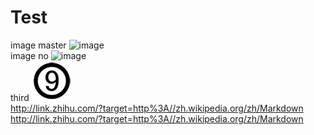 # Test
image master
![image](https://github.com/Jimmy-Dai/Test/master/title9.png)
<br>
image no 
![image](https://github.com/Jimmy-Dai/Test/title9.png)
<br>
third
![title9](https://github.com/Jimmy-Dai/Test/blob/master/title9.png)
<br>
http://link.zhihu.com/?target=http%3A//zh.wikipedia.org/zh/Markdown
<br>
<http://link.zhihu.com/?target=http%3A//zh.wikipedia.org/zh/Markdown>